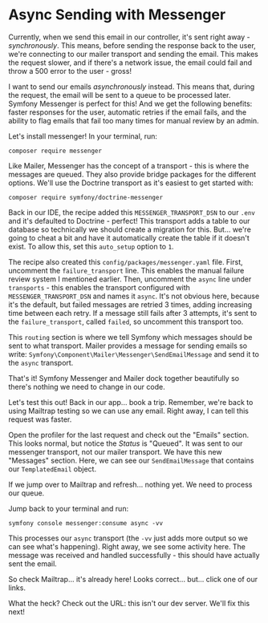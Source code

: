 # Async Sending with Messenger

Currently, when we send this email in our controller, it's sent right away -
*synchronously*. This means, before sending the response back to the user,
we're connecting to our mailer transport and sending the email. This makes
the request slower, and if there's a network issue, the email could fail and
throw a 500 error to the user - gross!

I want to send our emails *asynchronously* instead. This means that, during the
request, the email will be sent to a queue to be processed later. Symfony Messenger
is perfect for this! And we get the following benefits: faster responses for the user,
automatic retries if the email fails, and the ability to flag emails that fail too
many times for manual review by an admin.

Let's install messenger! In your terminal, run:

```terminal
composer require messenger
```

Like Mailer, Messenger has the concept of a transport - this is where the messages are
queued. They also provide bridge packages for the different options. We'll use the
Doctrine transport as it's easiest to get started with:

```terminal
composer require symfony/doctrine-messenger
```

Back in our IDE, the recipe added this `MESSENGER_TRANSPORT_DSN` to our `.env`
and it's defaulted to Doctrine - perfect! This transport adds a table to our database
so technically we should create a migration for this. But... we're going to cheat a bit
and have it automatically create the table if it doesn't exist. To allow this, set this
`auto_setup` option to `1`.

The recipe also created this `config/packages/messenger.yaml` file. First, uncomment
the `failure_transport` line. This enables the manual failure review system I mentioned
earlier. Then, uncomment the `async` line under `transports` - this enables the transport
configured with `MESSENGER_TRANSPORT_DSN` and names it `async`. It's not obvious here,
because it's the default, but failed messages are retried 3 times, adding increasing
time between each retry. If a message still fails after 3 attempts, it's sent to the
`failure_transport`, called `failed`, so uncomment this transport too.

This `routing` section is where we tell Symfony which messages should be sent to what
transport. Mailer provides a message for sending emails so write:
`Symfony\Component\Mailer\Messenger\SendEmailMessage` and send it to the `async` transport.

That's it! Symfony Messenger and Mailer dock together beautifully so there's nothing
we need to change in our code.

Let's test this out! Back in our app... book a trip. Remember, we're back to using
Mailtrap testing so we can use any email. Right away, I can tell this request was
faster.

Open the profiler for the last request and check out the "Emails" section. This looks
normal, but notice the *Status* is "Queued". It was sent to our messenger transport, not
our mailer transport. We have this new "Messages" section. Here, we can see our
`SendEmailMessage` that contains our `TemplatedEmail` object.

If we jump over to Mailtrap and refresh... nothing yet. We need to process our queue.

Jump back to your terminal and run:

```terminal
symfony console messenger:consume async -vv
```

This processes our `async` transport (the `-vv` just adds more output so we can see
what's happening). Right away, we see some activity here. The message was received and
handled successfully - this should have actually sent the email.

So check Mailtrap... it's already here! Looks correct... but... click one of our links.

What the heck? Check out the URL: this isn't our dev server. We'll fix this next!
